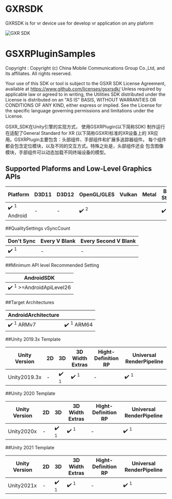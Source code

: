 # GXRSDK
GXRSDK  is for vr  device use for develop vr application on any plaform 

![GXR SDK](https://user-images.githubusercontent.com/15990821/114167119-25346400-9961-11eb-9676-d5d1059a03ff.png)

# GSXRPluginSamples

Copyright : Copyright (c) China Mobile Communications Group Co.,Ltd, and its affiliates. All rights reserved.

Your use of this SDK or tool is subject to the GSXR SDK License Agreement, available at
https://www.github.com/licenses/gsxrsdk/
Unless required by applicable law or agreed to in writing, the Utilities SDK distributed
under the License is distributed on an "AS IS" BASIS, WITHOUT WARRANTIES OR CONDITIONS OF
ANY KIND, either express or implied. See the License for the specific language governing
permissions and limitations under the License.

GSXR_SDK在Unity引擎的实现方式， 使用GSXRPlugin(以下简称SDK)
制作运行在适配了General Standard for XR (以下简称GSXR)标准的XR设备上的
XR应用。GSXRPlugin主要包含：头部组件、手部组件和扩展多追踪器组件。
每个组件都会包含定位模块，以及不同的交互方式。特殊之处是，头部组件还会
包含图像模块，手部组件可以动态加载不同终端设备的模型。


## Supported Plaforms and Low-Level Graphics APIs

| Platform                                                                                                                                        | D3D11              | D3D12                    |  OpenGL/GLES                                 | Vulkan                 | Metal                                     |  Build Status                    |
| ----------------------------------------------------------------------------------------------------------------------------------------------- | ------------------ |------------------- | ------------------ | ------------------------------- | ------------------------------- | -------------------------------- |
  :heavy_check_mark: <sup>1</sup>  Android                                          | -                       | -                              |:heavy_check_mark: <sup>2</sup> |                            |                                                |  :heavy_check_mark: <sup>1</sup>       |




##QualitySettings vSyncCount

| Don't Sync                                                                                                                                   |  Every V Blank  | Every Second V Blank|
| -----------------------------------------------------------------------------------------------------|------------------|-------------------------------------------------------------------------------------------------------------------------------------------------------------------------------------- |
:heavy_check_mark: <sup>1</sup>                                                                                            | -                        | -                                                                                                                                                                                                                                                                        |




##Minimum API level Recommended Setting

| AndroidSDK            |
|------------------------|
  :heavy_check_mark: <sup>1</sup>  >=AndroidApiLevel26|


##Target Architectures

| AndroidArchitecture   |           |
| ---------------------------------------------------------|----------------------------------------------------------------------|
 :heavy_check_mark: <sup>1</sup> ARMv7 | :heavy_check_mark: <sup>1</sup> ARM64 |


##Unity 2019.3x Template

|  Unity Version |  2D   |  3D                             |  3D Width Extras                |  Hight-Definition RP      | Universal RenderPipeline        |
| ---------------|-------|---------------------------------|---------------------------------|---------------------------|---------------------------------|
|  Unity2019.3x    | -     | :heavy_check_mark: <sup>1</sup> | :heavy_check_mark: <sup>1</sup> |-                          | :heavy_check_mark: <sup>1</sup> | 

 				   
##Unity 2020 Template

|  Unity Version |  2D   |  3D                             |  3D Width Extras                |  Hight-Definition RP      | Universal RenderPipeline        |
| ---------------|-------|---------------------------------|---------------------------------|---------------------------|---------------------------------|
|  Unity2020x    | -     | :heavy_check_mark: <sup>1</sup> | :heavy_check_mark: <sup>1</sup> |-                          | :heavy_check_mark: <sup>1</sup> | 

##Unity 2021 Template

|  Unity Version |  2D   |  3D                             |  3D Width Extras                |  Hight-Definition RP      | Universal RenderPipeline        |
| ---------------|-------|---------------------------------|---------------------------------|---------------------------|---------------------------------|
|  Unity2021x    | -     | :heavy_check_mark: <sup>1</sup> | :heavy_check_mark: <sup>1</sup> |-                          | :heavy_check_mark: <sup>1</sup> | 
